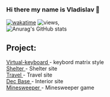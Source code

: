 ### Hi there my name is Vladislav 👋
[![wakatime](https://wakatime.com/badge/user/accfd149-c9b0-45f1-8a87-d113aa1ee12a.svg)](https://wakatime.com/@accfd149-c9b0-45f1-8a87-d113aa1ee12a)
![views](https://komarev.com/ghpvc/?username=wellder00&label=profile+views&color=green),<br>
![Anurag's GitHub stats](https://github-readme-stats.vercel.app/api?username=wellder00&show_icons=true&theme=synthwave)


## Project:
<a href="https://wellder00.github.io/virtual-keyboard/" target="_blanc">
    Virtual-keyboard
</a> - keybord matrix style<br>

<a href="https://rolling-scopes-school.github.io/wellder00-JSFE2023Q1/shelter/" target="_blanc">
   Shelter
</a> - Shelter site<br>

<a href="https://rad-gaufre-99ee8f.netlify.app/" target="_blanc">
   Travel
</a> - Travel site<br>

<a href="https://dec-base.netlify.app/" target="_blanc">
   Dec Base
</a> - Interior site<br>

<a href="https://rolling-scopes-school.github.io/wellder00-JSFE2023Q1/minesweeper/" target="_blanc">
   Minesweeper
</a> - Minesweeper game<br>



<!--
**wellder00/wellder00** is a ✨ _special_ ✨ repository because its `README.md` (this file) appears on your GitHub profile.

Here are some ideas to get you started:

- 🔭 I’m currently working on ...
- 🌱 I’m currently learning ...
- 👯 I’m looking to collaborate on ...
- 🤔 I’m looking for help with ...
- 💬 Ask me about ...
- 📫 How to reach me: ...
- 😄 Pronouns: ...
- ⚡ Fun fact: ...
-->
